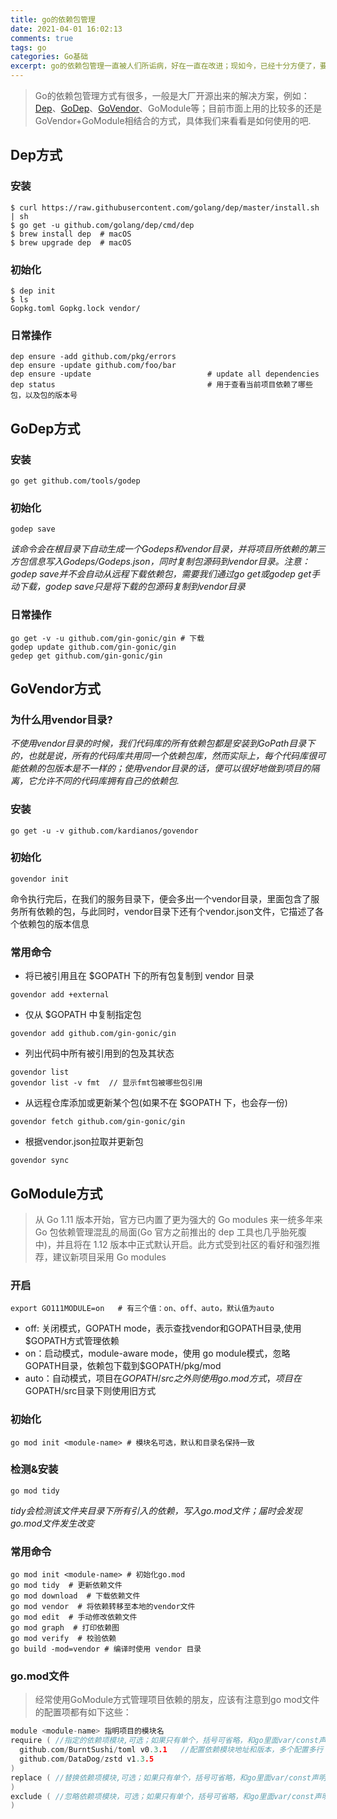 ```yaml
---
title: go的依赖包管理   
date: 2021-04-01 16:02:13   
comments: true   
tags: go   
categories: Go基础   
excerpt: go的依赖包管理一直被人们所诟病，好在一直在改进；现如今，已经十分方便了，要是你还不了解，不妨现在来了解下吧.   
---
```


> Go的依赖包管理方式有很多，一般是大厂开源出来的解决方案，例如：[Dep](https://github.com/golang/dep)、[GoDep](https://github.com/tools/godep)、[GoVendor](https://github.com/kardianos/govendor)、GoModule等；目前市面上用的比较多的还是GoVendor+GoModule相结合的方式，具体我们来看看是如何使用的吧.

## Dep方式

### 安装
```shell script
$ curl https://raw.githubusercontent.com/golang/dep/master/install.sh | sh
$ go get -u github.com/golang/dep/cmd/dep
$ brew install dep  # macOS
$ brew upgrade dep  # macOS
```

### 初始化
```shell script
$ dep init
$ ls
Gopkg.toml Gopkg.lock vendor/
```

### 日常操作
```shell script
dep ensure -add github.com/pkg/errors
dep ensure -update github.com/foo/bar
dep ensure -update                          # update all dependencies
dep status                                  # 用于查看当前项目依赖了哪些包，以及包的版本号
```

## GoDep方式

### 安装
```shell script
go get github.com/tools/godep
```

### 初始化
```shell script
godep save
```
_该命令会在根目录下自动生成一个Godeps和vendor目录，并将项目所依赖的第三方包信息写入Godeps/Godeps.json，同时复制包源码到vendor目录。注意：godep save并不会自动从远程下载依赖包，需要我们通过go get或godep get手动下载，godep save只是将下载的包源码复制到vendor目录_

### 日常操作
```shell script
go get -v -u github.com/gin-gonic/gin # 下载
godep update github.com/gin-gonic/gin
gedep get github.com/gin-gonic/gin
```

## GoVendor方式

### 为什么用vendor目录?
_不使用vendor目录的时候，我们代码库的所有依赖包都是安装到GoPath目录下的，也就是说，所有的代码库共用同一个依赖包库，然而实际上，每个代码库很可能依赖的包版本是不一样的；使用vendor目录的话，便可以很好地做到项目的隔离，它允许不同的代码库拥有自己的依赖包._

### 安装
```shell script
go get -u -v github.com/kardianos/govendor
```

### 初始化
```shell script
govendor init
```
命令执行完后，在我们的服务目录下，便会多出一个vendor目录，里面包含了服务所有依赖的包，与此同时，vendor目录下还有个vendor.json文件，它描述了各个依赖包的版本信息

### 常用命令
- 将已被引用且在 $GOPATH 下的所有包复制到 vendor 目录
```shell script
govendor add +external
```
- 仅从 $GOPATH 中复制指定包
```shell script
govendor add github.com/gin-gonic/gin
```
- 列出代码中所有被引用到的包及其状态
```shell script
govendor list
govendor list -v fmt  // 显示fmt包被哪些包引用
```
- 从远程仓库添加或更新某个包(如果不在 $GOPATH 下，也会存一份)
```shell script
govendor fetch github.com/gin-gonic/gin
```
- 根据vendor.json拉取并更新包
```shell script
govendor sync
```

## GoModule方式
> 从 Go 1.11 版本开始，官方已内置了更为强大的 Go modules 来一统多年来 Go 包依赖管理混乱的局面(Go 官方之前推出的 dep 工具也几乎胎死腹中)，并且将在 1.12 版本中正式默认开启。此方式受到社区的看好和强烈推荐，建议新项目采用 Go modules

### 开启
```shell script
export GO111MODULE=on   # 有三个值：on、off、auto，默认值为auto
```
- off: 关闭模式，GOPATH mode，表示查找vendor和GOPATH目录,使用$GOPATH方式管理依赖
- on：启动模式，module-aware mode，使用 go module模式，忽略GOPATH目录，依赖包下载到$GOPATH/pkg/mod
- auto：自动模式，项目在$GOPATH/src之外则使用go.mod方式，项目在$GOPATH/src目录下则使用旧方式

### 初始化
```shell script
go mod init <module-name> # 模块名可选，默认和目录名保持一致
```

### 检测&安装
```shell script
go mod tidy
```
_tidy会检测该文件夹目录下所有引入的依赖，写入go.mod文件；届时会发现go.mod文件发生改变_

### 常用命令
```shell script
go mod init <module-name> # 初始化go.mod
go mod tidy  # 更新依赖文件
go mod download  # 下载依赖文件
go mod vendor  # 将依赖转移至本地的vendor文件
go mod edit  # 手动修改依赖文件
go mod graph  # 打印依赖图
go mod verify  # 校验依赖
go build -mod=vendor # 编译时使用 vendor 目录
```

### go.mod文件
> 经常使用GoModule方式管理项目依赖的朋友，应该有注意到go mod文件的配置项都有如下这些：
```go
module <module-name> 指明项目的模块名
require ( //指定的依赖项模块,可选；如果只有单个，括号可省略，和go里面var/const声明多个变量是一样的
  github.com/BurntSushi/toml v0.3.1   //配置依赖模块地址和版本，多个配置多行
  github.com/DataDog/zstd v1.3.5
)
replace ( //替换依赖项模块,可选；如果只有单个，括号可省略，和go里面var/const声明多个变量是一样的
)
exclude ( //忽略依赖项模块，可选；如果只有单个，括号可省略，和go里面var/const声明多个变量是一样的
)
```

